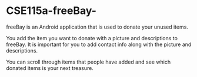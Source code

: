 # CSE115a-freeBay-
freeBay is an Android application that is used to donate your unused items.

You add the item you want to donate with a picture and descriptions to freeBay.
It is important for you to add contact info along with the picture and descriptions.

You can scroll through items that people have added and see which donated items is your next treasure.
